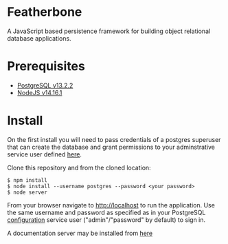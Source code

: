 Featherbone
===========
A JavaScript based persistence framework for building object relational database applications.

# Prerequisites
* [PostgreSQL v13.2.2](http://www.postgresql.org/)
* [NodeJS v14.16.1](https://nodejs.org/en/)
  
# Install

On the first install you will need to pass credentials of a postgres superuser that can create the database and grant permissions to your adminstrative service user defined [here](https://github.com/jrogelstad/featherbone/blob/master/server/config.json).

Clone this repository and from the cloned location:

```text
$ npm install
$ node install --username postgres --password <your password>
$ node server
```

From your browser navigate to <http://localhost> to run the application. Use the same username and password as specified as in your PostgreSQL [configuration](https://github.com/jrogelstad/featherbone/blob/master/server/config.json) service user ("admin"/"password" by default) to sign in.

A documentation server may be installed from [here](https://github.com/jrogelstad/featherbone-docs)
